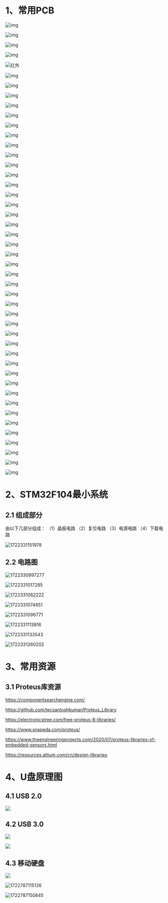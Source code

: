 # 1、常用PCB

![img](./assets/2d7347d18e0179e9d181c3256f50cd610da4ef65.png@!web-article-pic.jpg)

![img](./assets/8691c477faf37900702bb4a8ee71b3873c451034.png@1256w_764h_!web-article-pic.jpg)

![img](./assets/52ce1f00d835931cfc3cf93d9cb9d98fca2b8562.png@1256w_884h_!web-article-pic.jpg)

![img](./assets/7f07e5377b6f749cade1c9cff088228fcadeed54.png@!web-article-pic.jpg)

![红外](./assets/5252ed0484f076ff09a480a3bc7868334f3293cc.png@1256w_564h_!web-article-pic.jpg)

![img](./assets/f33afc0fe9fd2ff6f2fdfd5393d52feda3193917.png@!web-article-pic.jpg)

![img](./assets/67e5a3ec6c4c6860825ed71869ce3c1b09fd8fc9.png@1256w_872h_!web-article-pic.jpg)

![img](./assets/4c47af21e3f74edad3332d586f27a49a82de4ac1.png@1256w_686h_!web-article-pic.jpg)

![img](./assets/33484824ef6233455041468e430ceb3eec28c9ab.png@1256w_774h_!web-article-pic.jpg)

![img](./assets/1e91527f84d3c1c1edb76d731e2c2b3b7799a5f9.png@!web-article-pic.jpg)

![img](./assets/3db6cbc63155dfddc7d8fae4100fce2290625639.png@!web-article-pic.jpg)

![img](./assets/1e2cc95dab2f229512752aea0e278da8952fb1f9.png@1256w_316h_!web-article-pic.jpg)

![img](./assets/dc9d12248d44734c7c603498f246bab8568fc584.png@!web-article-pic.jpg)

![img](./assets/7da8c6ece11b41d1c15b4a6a84fefa6ee062cb62.png@!web-article-pic.jpg)

![img](./assets/ce3fa74389dc68ad6331d59a509ccdc83297f82b.png@1256w_762h_!web-article-pic.jpg)

![img](./assets/aa3b926854b5dc11c9ee7f7682f66f1294a2f8d4.png@1256w_1030h_!web-article-pic.jpg)

![img](./assets/bd7364f1709635f7c6b00f4c4315334c34df67ad.png@1256w_500h_!web-article-pic.jpg)

![img](./assets/5899fd997e9a5c4e239655517b5eb0f0b50f3584.png@1256w_710h_!web-article-pic.jpg)

![img](./assets/d2b2ff14395b2d7a1f9d5ce2bb05c61f0b9d7139.png@1256w_1150h_!web-article-pic.jpg)

![img](./assets/52ffb0a8131389c3aed8a595da0991bb317033b6.png@1256w_970h_!web-article-pic.jpg)

![img](./assets/a362b5c3735bf311044a56ff7844742f93390700.png@1256w_950h_!web-article-pic.jpg)

![img](./assets/e23c0a45b523dc0350551452c53f8e93676347ed.png@1256w_1076h_!web-article-pic.jpg)

![img](./assets/b767fe76630f2dbeaebb30e0bd13c71d3083eef1.png@!web-article-pic.jpg)

![img](./assets/308be89889af134598f8f856c10c5bedef7c885b.png@!web-article-pic.jpg)

![img](./assets/018b6e4c56ec885fd255dd3d723fe86e3dc2dd48.png@!web-article-pic.jpg)

![img](./assets/cf16dc90fe18a5cf81a78f67bda1f2ab0c2f5aa5.png@!web-article-pic.jpg)

![img](./assets/b6454c4df72a551039f7a3c94514a8a35d8e4f9f.png@!web-article-pic.jpg)

![img](./assets/0fc8d278fe36385008b5653b472b1cc18f1ad71f.png@!web-article-pic.jpg)

![img](./assets/b9f83041867c99857d19d742d6407cdab76b77a3.png@1256w_806h_!web-article-pic.jpg)

![img](./assets/8a1628e273f7f2f21500f29d1427d0800efc1647.png@1256w_892h_!web-article-pic.jpg)

![img](./assets/c948b8c7e84699f933beff9667c9495a7d5bb689.png@1256w_720h_!web-article-pic.jpg)

![img](./assets/d656ed9f61a174fa2d6cfa1a7106288005c6ba90.png@1256w_590h_!web-article-pic.jpg)

![img](./assets/a5ab85d1e63367a0acb175c2ec0bfd67298ce24a.png@1256w_714h_!web-article-pic.jpg)

![img](./assets/f4a5b80d8bd028e48d7ca8a14b3b017362ed98e9.png@1256w_878h_!web-article-pic.jpg)

![img](./assets/d1ee132d81b0b94f15f575a242ff6cc73f1d474a.png@1256w_1102h_!web-article-pic.jpg)

![img](./assets/23b2a4dbd8c7fefbf65f445f6e2371a0fbd68717.png@1256w_1110h_!web-article-pic.jpg)

![img](./assets/dc4fe291578ffc213f87d55b2ed985df38d879de.png@1256w_604h_!web-article-pic.jpg)

![img](./assets/3d8b8718ed7f7998706400fd4cd53493dc2b259e.png@1256w_238h_!web-article-pic.jpg)

![img](./assets/e3750b17ca8206d27ed85ecf8cb7d8b84853acde.png@1256w_734h_!web-article-pic.jpg)

![img](./assets/8a56af44d5f5184e82632789ac28bd184f037910.png@1256w_476h_!web-article-pic.jpg)

![img](./assets/d3ce3fedba229cda6db8b3ff4491bac9af7b597c.png@!web-article-pic.jpg)

![img](./assets/b863ec8f10da4ae93003c5f9f7cc58e347f577a8.png@1256w_858h_!web-article-pic.jpg)

![img](./assets/e2c1f9c0c9e3c57aabcf1e9767bb6f668f747199.png@1256w_686h_!web-article-pic.jpg)

![img](./assets/d27c4c3c1b89aebbc2df1d1a7dde893160eb74e9.png@1256w_708h_!web-article-pic.jpg)

![img](./assets/08ed4b636b8bfd8e3ca4048e344f025d669c42ba.png@1256w_466h_!web-article-pic.jpg)

![img](./assets/12ef51f88c8f6fcff6c6474af73f8079f6e7e27f.png@1256w_758h_!web-article-pic.jpg)



# 2、STM32F104最小系统

## 2.1 组成部分

由以下几部分组成：
（1）晶振电路
（2）复位电路
（3）电源电路
（4）下载电路

![1722331151978](refs_pic/ICDesign/1722331151978.png)

## 2.2 电路图

![1722330997277](refs_pic/ICDesign/1722330997277.png)

![1722331017285](refs_pic/ICDesign/1722331017285.png)

![1722331062222](refs_pic/ICDesign/1722331062222.png)

![1722331074651](refs_pic/ICDesign/1722331074651.png)

![1722331096771](refs_pic/ICDesign/1722331096771.png)

![1722331113816](refs_pic/ICDesign/1722331113816.png)

![1722331133543](refs_pic/ICDesign/1722331133543.png)

![1722331260202](refs_pic/ICDesign/1722331260202.png)

# 3、常用资源

## 3.1 Proteus库资源

https://componentsearchengine.com/

https://github.com/tecsantoshkumar/Proteus_Library

https://electronicstree.com/free-proteus-8-libraries/

https://www.snapeda.com/proteus/

https://www.theengineeringprojects.com/2020/07/proteus-libraries-of-embedded-sensors.html

https://resources.altium.com/cn/design-libraries

# 4、U盘原理图

## 4.1 USB 2.0

![](refs_pic/ICDesign/U_2024-08-04.svg)

## 4.2 USB 3.0

![](refs_pic/ICDesign/f6de8cc4a12c0650dfef505d953db970.png)

![](refs_pic/ICDesign/6ef25a886a63147633314d63b203af52.png)

## 4.3 移动硬盘

![](refs_pic/ICDesign/0d716cd5b566bd23086bc5f8640f09dd.png)

![1722787115126](refs_pic/ICDesign/1722787115126.png)

![1722787150845](refs_pic/ICDesign/1722787150845.png)